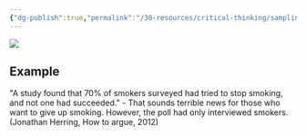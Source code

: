 ```yaml
---
{"dg-publish":true,"permalink":"/30-resources/critical-thinking/sampling-bias/","dgHomeLink":true,"dgPassFrontmatter":false}
---
```



![](https://i.imgur.com/VPNFaWB.png)

## Example

"A study found that 70% of smokers surveyed had tried to stop smoking, and not one had succeeded." - That sounds terrible news for those who want to give up smoking. However, the poll had only interviewed smokers. (Jonathan Herring, How to argue, 2012)